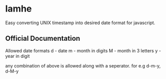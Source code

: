 # lamhe
Easy converting UNIX timestamp into desired date format for javascript.
## Official Documentation
Allowed date formats
d - date
m - month in digits
M - month in 3 letters
y - year in digit

any combination of above is allowed along with a seperator.
for e.g d-m-y, d-M-y